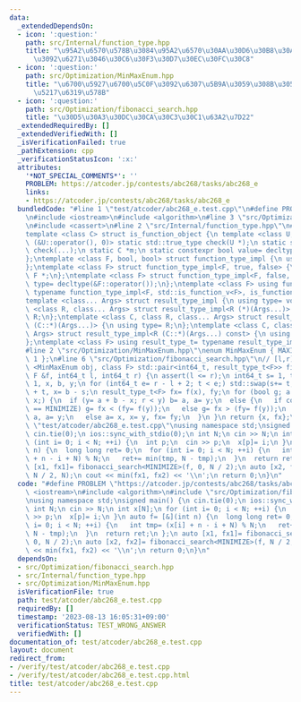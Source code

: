 ```yaml
---
data:
  _extendedDependsOn:
  - icon: ':question:'
    path: src/Internal/function_type.hpp
    title: "\u95A2\u6570\u578B\u3084\u95A2\u6570\u30AA\u30D6\u30B8\u30A7\u30AF\u30C8\
      \u3092\u6271\u3046\u30C6\u30F3\u30D7\u30EC\u30FC\u30C8"
  - icon: ':question:'
    path: src/Optimization/MinMaxEnum.hpp
    title: "\u6700\u5927\u6700\u5C0F\u3092\u6307\u5B9A\u3059\u308B\u305F\u3081\u306E\
      \u5217\u6319\u578B"
  - icon: ':question:'
    path: src/Optimization/fibonacci_search.hpp
    title: "\u30D5\u30A3\u30DC\u30CA\u30C3\u30C1\u63A2\u7D22"
  _extendedRequiredBy: []
  _extendedVerifiedWith: []
  _isVerificationFailed: true
  _pathExtension: cpp
  _verificationStatusIcon: ':x:'
  attributes:
    '*NOT_SPECIAL_COMMENTS*': ''
    PROBLEM: https://atcoder.jp/contests/abc268/tasks/abc268_e
    links:
    - https://atcoder.jp/contests/abc268/tasks/abc268_e
  bundledCode: "#line 1 \"test/atcoder/abc268_e.test.cpp\"\n#define PROBLEM \"https://atcoder.jp/contests/abc268/tasks/abc268_e\"\
    \n#include <iostream>\n#include <algorithm>\n#line 3 \"src/Optimization/fibonacci_search.hpp\"\
    \n#include <cassert>\n#line 2 \"src/Internal/function_type.hpp\"\n#include <type_traits>\n\
    template <class C> struct is_function_object {\n template <class U, int dummy=\
    \ (&U::operator(), 0)> static std::true_type check(U *);\n static std::false_type\
    \ check(...);\n static C *m;\n static constexpr bool value= decltype(check(m))::value;\n\
    };\ntemplate <class F, bool, bool> struct function_type_impl {\n using type= void;\n\
    };\ntemplate <class F> struct function_type_impl<F, true, false> {\n using type=\
    \ F *;\n};\ntemplate <class F> struct function_type_impl<F, false, true> {\n using\
    \ type= decltype(&F::operator());\n};\ntemplate <class F> using function_type_t=\
    \ typename function_type_impl<F, std::is_function_v<F>, is_function_object<F>::value>::type;\n\
    template <class... Args> struct result_type_impl {\n using type= void;\n};\ntemplate\
    \ <class R, class... Args> struct result_type_impl<R (*)(Args...)> {\n using type=\
    \ R;\n};\ntemplate <class C, class R, class... Args> struct result_type_impl<R\
    \ (C::*)(Args...)> {\n using type= R;\n};\ntemplate <class C, class R, class...\
    \ Args> struct result_type_impl<R (C::*)(Args...) const> {\n using type= R;\n\
    };\ntemplate <class F> using result_type_t= typename result_type_impl<function_type_t<F>>::type;\n\
    #line 2 \"src/Optimization/MinMaxEnum.hpp\"\nenum MinMaxEnum { MAXIMIZE= -1, MINIMIZE=\
    \ 1 };\n#line 6 \"src/Optimization/fibonacci_search.hpp\"\n// [l,r]\ntemplate\
    \ <MinMaxEnum obj, class F> std::pair<int64_t, result_type_t<F>> fibonacci_search(const\
    \ F &f, int64_t l, int64_t r) {\n assert(l <= r);\n int64_t s= 1, t= 2, a= l -\
    \ 1, x, b, y;\n for (int64_t e= r - l + 2; t < e;) std::swap(s+= t, t);\n b= a\
    \ + t, x= b - s;\n result_type_t<F> fx= f(x), fy;\n for (bool g; a + b != 2 *\
    \ x;) {\n  if (y= a + b - x; r < y) b= a, a= y;\n  else {\n   if constexpr (obj\
    \ == MINIMIZE) g= fx < (fy= f(y));\n   else g= fx > (fy= f(y));\n   if (g) b=\
    \ a, a= y;\n   else a= x, x= y, fx= fy;\n  }\n }\n return {x, fx};\n}\n#line 5\
    \ \"test/atcoder/abc268_e.test.cpp\"\nusing namespace std;\nsigned main() {\n\
    \ cin.tie(0);\n ios::sync_with_stdio(0);\n int N;\n cin >> N;\n int x[N];\n for\
    \ (int i= 0; i < N; ++i) {\n  int p;\n  cin >> p;\n  x[p]= i;\n }\n auto f= [&](int\
    \ n) {\n  long long ret= 0;\n  for (int i= 0; i < N; ++i) {\n   int tmp= (x[i]\
    \ + n - i + N) % N;\n   ret+= min(tmp, N - tmp);\n  }\n  return ret;\n };\n auto\
    \ [x1, fx1]= fibonacci_search<MINIMIZE>(f, 0, N / 2);\n auto [x2, fx2]= fibonacci_search<MINIMIZE>(f,\
    \ N / 2, N);\n cout << min(fx1, fx2) << '\\n';\n return 0;\n}\n"
  code: "#define PROBLEM \"https://atcoder.jp/contests/abc268/tasks/abc268_e\"\n#include\
    \ <iostream>\n#include <algorithm>\n#include \"src/Optimization/fibonacci_search.hpp\"\
    \nusing namespace std;\nsigned main() {\n cin.tie(0);\n ios::sync_with_stdio(0);\n\
    \ int N;\n cin >> N;\n int x[N];\n for (int i= 0; i < N; ++i) {\n  int p;\n  cin\
    \ >> p;\n  x[p]= i;\n }\n auto f= [&](int n) {\n  long long ret= 0;\n  for (int\
    \ i= 0; i < N; ++i) {\n   int tmp= (x[i] + n - i + N) % N;\n   ret+= min(tmp,\
    \ N - tmp);\n  }\n  return ret;\n };\n auto [x1, fx1]= fibonacci_search<MINIMIZE>(f,\
    \ 0, N / 2);\n auto [x2, fx2]= fibonacci_search<MINIMIZE>(f, N / 2, N);\n cout\
    \ << min(fx1, fx2) << '\\n';\n return 0;\n}\n"
  dependsOn:
  - src/Optimization/fibonacci_search.hpp
  - src/Internal/function_type.hpp
  - src/Optimization/MinMaxEnum.hpp
  isVerificationFile: true
  path: test/atcoder/abc268_e.test.cpp
  requiredBy: []
  timestamp: '2023-08-13 16:05:31+09:00'
  verificationStatus: TEST_WRONG_ANSWER
  verifiedWith: []
documentation_of: test/atcoder/abc268_e.test.cpp
layout: document
redirect_from:
- /verify/test/atcoder/abc268_e.test.cpp
- /verify/test/atcoder/abc268_e.test.cpp.html
title: test/atcoder/abc268_e.test.cpp
---
```

